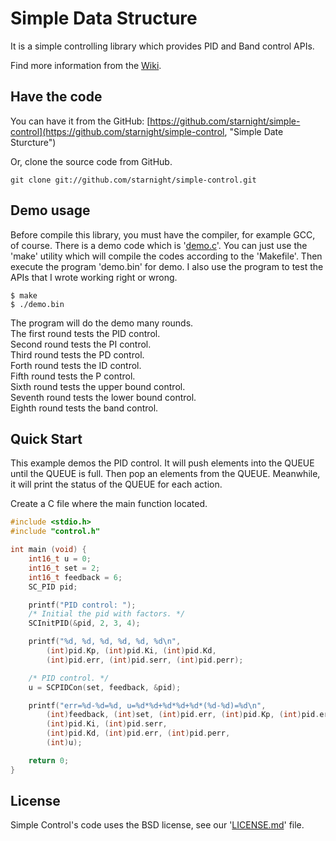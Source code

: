 Simple Data Structure
=====================

It is a simple controlling library which provides PID and Band control APIs.

Find more information from the [Wiki](https://github.com/starnight/simple-control/wiki "Simple Control Wiki").

Have the code
-------------

You can have it from the GitHub: [https://github.com/starnight/simple-control](https://github.com/starnight/simple-control, "Simple Date Sturcture")

Or, clone the source code from GitHub.

```
git clone git://github.com/starnight/simple-control.git
```

Demo usage
----------

Before compile this library, you must have the compiler, for example GCC, of
course.  There is a demo code which is '[demo.c](demo.c)'.  You can just use the
'make' utility which will compile the codes according to the 'Makefile'.  Then
execute the program 'demo.bin' for demo.  I also use the program to test the
APIs that I wrote working right or wrong.

```
$ make
$ ./demo.bin
```

The program will do the demo many rounds.  
The first round tests the PID control.  
Second round tests the PI control.  
Third round tests the PD control.  
Forth round tests the ID control.  
Fifth round tests the P control.  
Sixth round tests the upper bound control.  
Seventh round tests the lower bound control.  
Eighth round tests the band control.

Quick Start
-----------

This example demos the PID control.
It will push elements into the QUEUE until the QUEUE is full.  Then pop an
elements from the QUEUE.  Meanwhile, it will print the status of the QUEUE for
each action.

Create a C file where the main function located.

```C
#include <stdio.h>
#include "control.h"

int main (void) {
	int16_t u = 0;
	int16_t set = 2;
	int16_t feedback = 6;
	SC_PID pid;

	printf("PID control: ");
	/* Initial the pid with factors. */
	SCInitPID(&pid, 2, 3, 4);

	printf("%d, %d, %d, %d, %d, %d\n",
		(int)pid.Kp, (int)pid.Ki, (int)pid.Kd,
		(int)pid.err, (int)pid.serr, (int)pid.perr);

	/* PID control. */
	u = SCPIDCon(set, feedback, &pid);

	printf("err=%d-%d=%d, u=%d*%d+%d*%d+%d*(%d-%d)=%d\n",
		(int)feedback, (int)set, (int)pid.err, (int)pid.Kp, (int)pid.err,
		(int)pid.Ki, (int)pid.serr,
		(int)pid.Kd, (int)pid.err, (int)pid.perr,
		(int)u);

	return 0;
}
```

License
-------

Simple Control's code uses the BSD license, see our '[LICENSE.md](https://github.com/starnight/simple-control/blob/master/LICENSE.md "LICENSE.md")' file.
